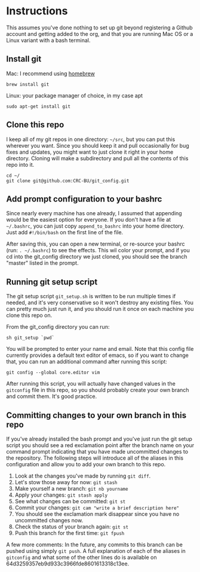 Instructions
=========

This assumes you've done nothing to set up git beyond registering a Github account and getting added to the org, and that you are running Mac OS or a Linux variant with a bash terminal.


Install git
------------

Mac: I recommend using [homebrew](http://brew.sh/)
```
brew install git
```
Linux: your package manager of choice, in my case apt
```
sudo apt-get install git
```

Clone this repo
----------------
I keep all of my git repos in one directory: `~/src`, but you can put this wherever you want. Since you should keep it and pull occasionally for bug fixes and updates, you might want to just clone it right in your home directory. Cloning will make a subdirectory and pull all the contents of this repo into it.

```
cd ~/
git clone git@github.com:CRC-BU/git_config.git
```
Add prompt configuration to your bashrc
---------------------------------------
Since nearly every machine has one already, I assumed that appending would be the easiest option for everyone. If you don't have a file at `~/.bashrc`, you can just copy `append_to_bashrc` into your home directory. Just add `#!/bin/bash` on the first line of the file.

After saving this, you can open a new terminal, or re-source your bashrc (run: `. ~/.bashrc`) to see the effects. This wil color your prompt, and if you cd into the git_config directory we just cloned, you should see the branch "master" listed in the prompt.

Running git setup script
------------------------

The git setup script `git_setup.sh` is written to be run multiple times if needed, and it's very conservative so it won't destroy any existing files. You can pretty much just run it, and you should run it once on each machine you clone this repo on.

From the git_config directory you can run:
```
sh git_setup `pwd`
```
You will be prompted to enter your name and email. Note that this config file currently provides a default text editor of emacs, so if you want to change that, you can run an additional command after running this script:
```
git config --global core.editor vim
```
After running this script, you will actually have changed values in the `gitconfig` file in this repo, so you should probably create your own branch and commit them. It's good practice.

Committing changes to your own branch in this repo
--------------------------------------------------
If you've already installed the bash prompt and you've just run the git setup script you should see a red exclamation point after the branch name on your command prompt indicating that you have made uncommitted changes to the repository. The following steps will introduce all of the aliases in this configuration and allow you to add your own branch to this repo.

1. Look at the changes you've made by running `git diff`.
2. Let's stow those away for now: `git stash`
3. Make yourself a new branch: `git nb yourname`
4. Apply your changes: `git stash apply`
5. See what changes can be committed: `git st`
6. Commit your changes: `git cam "write a brief description here"`
7. You should see the exclamation mark disappear since you have no uncommitted changes now.
8. Check the status of your branch again: `git st`
8. Push this branch for the first time: `git fpush`

A few more comments:
In the future, any commits to this branch can be pushed using simply `git push`. A full explanation of each of the aliases in `gitconfig` and what some of the other lines do is available on 64d3259357eb9d933c3966fde8601613318c13ee.

